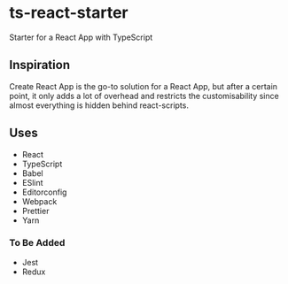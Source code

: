 # ts-react-starter
Starter for a React App with TypeScript

## Inspiration
Create React App is the go-to solution for a React App, but after a certain point, it only adds a lot of overhead and restricts the customisability since almost everything is hidden behind react-scripts.

## Uses
- React
- TypeScript
- Babel
- ESlint
- Editorconfig
- Webpack
- Prettier
- Yarn

### To Be Added
- Jest
- Redux
